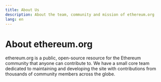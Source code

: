 ```yaml
---
title: About Us
description: About the team, community and mission of ethereum.org
lang: en
---
```


# About ethereum.org

ethereum.org is a public, open-source resource for the Ethereum community that anyone can contribute to. We have a small core team dedicated to maintaining and developing the site with contributions from thousands of community members across the globe.
